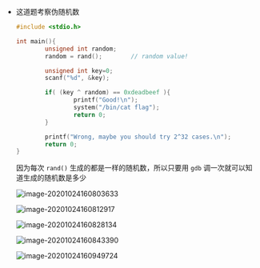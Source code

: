 + 这道题考察伪随机数

  ```cpp
  #include <stdio.h>
  
  int main(){
          unsigned int random;
          random = rand();        // random value!
  
          unsigned int key=0;
          scanf("%d", &key);
  
          if( (key ^ random) == 0xdeadbeef ){
                  printf("Good!\n");
                  system("/bin/cat flag");
                  return 0;
          }
  
          printf("Wrong, maybe you should try 2^32 cases.\n");
          return 0;
  }
  ```

  因为每次 `rand()` 生成的都是一样的随机数，所以只要用 `gdb` 调一次就可以知道生成的随机数是多少

  ![image-20201024160803633](https://cdn.jsdelivr.net/gh/smallzhong/picgo-pic-bed/image-20201024160803633.png)

  ![image-20201024160812917](https://cdn.jsdelivr.net/gh/smallzhong/picgo-pic-bed/image-20201024160812917.png)

  ![image-20201024160828134](https://cdn.jsdelivr.net/gh/smallzhong/picgo-pic-bed/image-20201024160828134.png)

  ![image-20201024160843390](https://cdn.jsdelivr.net/gh/smallzhong/picgo-pic-bed/image-20201024160843390.png)

  ![image-20201024160949724](https://cdn.jsdelivr.net/gh/smallzhong/picgo-pic-bed/image-20201024160949724.png)